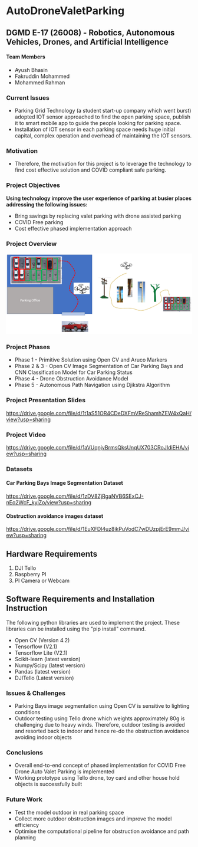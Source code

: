# AutoDroneValetParking
## DGMD E-17 (26008) - Robotics, Autonomous Vehicles, Drones, and Artificial Intelligence

#### Team Members

* Ayush Bhasin
* Fakruddin Mohammed
* Mohammed Rahman

### Current Issues

* Parking Grid Technology (a student start-up company which went burst) adopted IOT sensor approached to find the open parking space, publish it to smart mobile app to guide the people looking for parking space.
* Installation of IOT sensor in each parking space needs huge initial capital, complex operation and overhead of maintaining the IOT sensors.



### Motivation

* Therefore, the motivation for this project is to leverage the technology to find cost effective solution and COVID compliant safe parking.



### Project Objectives

**Using technology improve the user experience of parking at busier places addressing the following issues:**

* Bring savings by replacing valet parking with drone assisted parking
* COVID Free parking
* Cost effective phased implementation approach




### Project Overview

![Project Overview](/images/overview.PNG)

### Project Phases

* Phase 1 - Primitive Solution using Open CV and Aruco Markers
* Phase 2 & 3 - Open CV Image Segmentation of Car Parking Bays and CNN Classification Model for Car Parking Status
* Phase 4 - Drone Obstruction Avoidance Model
* Phase 5 - Autonomous Path Navigation using Djikstra Algorithm

### Project Presentation Slides

https://drive.google.com/file/d/1t1aS51OR4CDeDXFmVReShamhZEW4xQaH/view?usp=sharing


### Project Video

https://drive.google.com/file/d/1aVUqnjvBrmsQksUnqUX703CRoJIdiEHA/view?usp=sharing


### Datasets

#### Car Parking Bays Image Segmentation Dataset
https://drive.google.com/file/d/1zDV8ZjRgaNVB6SExCJ-nEo2WcF_kyiZo/view?usp=sharing

#### Obstruction avoidance images dataset
https://drive.google.com/file/d/1EuXFDl4uz8ikPuVodC7wDUzpjErE9mmJ/view?usp=sharing

## Hardware Requirements
1. DJI Tello
2. Raspberry PI
3. PI Camera or Webcam

## Software Requirements and Installation Instruction
The following python libraries are used to implement the project. These libraries can be installed using the "pip install" command.
* Open CV (Version 4.2)
* Tensorflow (V2.1)
* Tensorflow Lite (V2.1)
* Scikit-learn (latest version)
* Numpy/Scipy (latest version)
* Pandas (latest version)
* DJITello (Latest version)

### Issues & Challenges
* Parking Bays image segmentation using Open CV is sensitive to lighting conditions
* Outdoor testing using Tello drone which weights approximately 80g is challenging due to heavy winds. Therefore, outdoor testing is avoided and resorted back to indoor and hence re-do the obstruction avoidance avoiding indoor objects



### Conclusions
* Overall end-to-end concept of phased implementation for COVID Free Drone Auto Valet Parking is implemented
* Working prototype using Tello drone, toy card and other house hold objects is successfully built



### Future Work

* Test the model outdoor in real parking space
* Collect more outdoor obstruction images and improve the model efficiency
* Optimise the computational pipeline for obstruction avoidance and path planning


